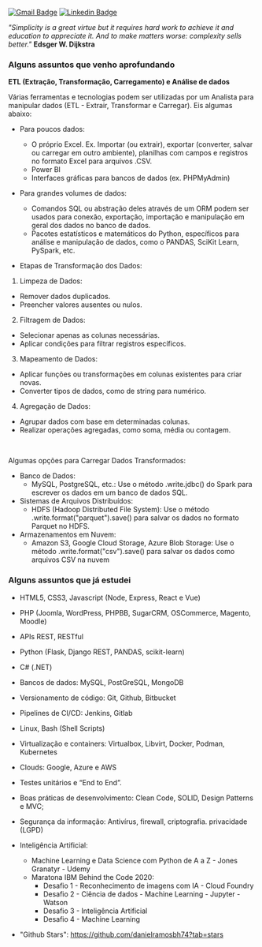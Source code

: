 [![Gmail Badge](https://img.shields.io/badge/-Gmail-c14438?style=flat-square&logo=Gmail&logoColor=white&link=mailto:danielramosbh74@gmail.com)](mailto:danielramosbh74@gmail.com)
[![Linkedin Badge](https://img.shields.io/badge/-LinkedIn-blue?style=flat-square&logo=Linkedin&logoColor=white&link=https://https://www.linkedin.com/in/daniel-ramos-de-carvalho/)](https://www.linkedin.com/in/daniel-ramos-de-carvalho/)

<!--
![license-badge](https://img.shields.io/github/license/danielramosbh74/danielramosbh74.github.io)
![nlw-badge](https://img.shields.io/badge/NLW-done-%21bcc1b&?logo=data:image/png;base64,iVBORw0KGgoAAAANSUhEUgAAABAAAAAQCAMAAAAoLQ9TAAAALVBMVEVHcExxWsF0XMJzXMJxWcFsUsD///9jRrzY0u6Xh9Gsn9n39fyMecy0qd2bjNJWBT0WAAAABHRSTlMA2Do606wF2QAAAGlJREFUGJVdj1cWwCAIBLEsRU3uf9xobDH8+GZwUYi8i6ucJwrxKE+7D0G9Q4vlYqtmCSjndr4CgCgzlyFgfKfKCVO0LrPKjmiqMxGXkJwNnXskqWG+1oSM+BSwD8f29YLNjvx/OQrn+g99oQSoNmt3PgAAAABJRU5ErkJggg==)
<img width="400px" align="center" src="https://github.com/danielramosbh74/danielramosbh74.github.io/blob/master/images/Certificado-G-Suite-Administration.png?raw=true">   <img width="400px" align="center" src="https://github.com/danielramosbh74/danielramosbh74/blob/master/images/Certificado-Curso-Completo-de-PHP-7.png?raw=true">
-->

<!--
### Veja mais | _Read more_
-->

_"Simplicity is a great virtue but it requires hard work to achieve it and education to appreciate it. And to make matters worse: complexity sells better."_
**Edsger W. Dijkstra**

### Alguns assuntos que venho aprofundando

**ETL (Extração, Transformação, Carregamento) e Análise de dados**

Várias ferramentas e tecnologias podem ser utilizadas por um Analista para manipular dados (ETL - Extrair, Transformar e Carregar). Eis algumas abaixo:

- Para poucos dados:
  - O próprio Excel. Ex. Importar (ou extrair), exportar (converter, salvar ou carregar em outro ambiente), planilhas com campos e registros no formato Excel para arquivos .CSV.
  - Power BI
  - Interfaces gráficas para bancos de dados (ex. PHPMyAdmin)
- Para grandes volumes de dados:
  - Comandos SQL ou abstração deles através de um ORM podem ser usados para conexão, exportação, importação e manipulação em geral dos dados no banco de dados.
  - Pacotes estatísticos e matemáticos do Python, específicos para análise e manipulação de dados, como o PANDAS, SciKit Learn, PySpark, etc.

- Etapas de Transformação dos Dados:
1. Limpeza de Dados:
  - Remover dados duplicados.
  - Preencher valores ausentes ou nulos.
2. Filtragem de Dados:
  - Selecionar apenas as colunas necessárias.
  - Aplicar condições para filtrar registros específicos.
3. Mapeamento de Dados:
  - Aplicar funções ou transformações em colunas existentes para criar novas.
  - Converter tipos de dados, como de string para numérico.
4. Agregação de Dados:
  - Agrupar dados com base em determinadas colunas.
  - Realizar operações agregadas, como soma, média ou contagem.

<br>

Algumas opções para Carregar Dados Transformados:
  - Banco de Dados:
    - MySQL, PostgreSQL, etc.: Use o método .write.jdbc() do Spark para escrever os dados em um banco de dados SQL.
  - Sistemas de Arquivos Distribuídos:
    - HDFS (Hadoop Distributed File System): Use o método .write.format("parquet").save() para salvar os dados no formato Parquet no HDFS.
  - Armazenamentos em Nuvem:
    - Amazon S3, Google Cloud Storage, Azure Blob Storage: Use o método .write.format("csv").save() para salvar os dados como arquivos CSV na nuvem

### Alguns assuntos que já estudei

- HTML5, CSS3, Javascript (Node, Express, React e Vue)
- PHP (Joomla, WordPress, PHPBB, SugarCRM, OSCommerce, Magento, Moodle)
- APIs REST, RESTful
- Python (Flask, Django REST, PANDAS, scikit-learn)
- C# (.NET)
- Bancos de dados: MySQL, PostGreSQL, MongoDB
- Versionamento de código: Git, Github, Bitbucket
- Pipelines de CI/CD: Jenkins, Gitlab
- Linux, Bash (Shell Scripts)
- Virtualização e containers: Virtualbox, Libvirt, Docker, Podman, Kubernetes
- Clouds: Google, Azure e AWS
- Testes unitários e “End to End”.
- Boas práticas de desenvolvimento: Clean Code, SOLID, Design Patterns e MVC;
- Segurança da informação: Antivírus, firewall, criptografia. privacidade (LGPD)
- Inteligência Artificial:
  - Machine Learning e Data Science com Python de A a Z - Jones Granatyr - Udemy
  - Maratona IBM Behind the Code 2020:
    - Desafio 1 - Reconhecimento de imagens com IA - Cloud Foundry
    - Desafio 2 - Ciência de dados - Machine Learning - Jupyter - Watson
    - Desafio 3 - Inteligência Artificial
    - Desafio 4 - Machine Learning
      
- "Github Stars": https://github.com/danielramosbh74?tab=stars

